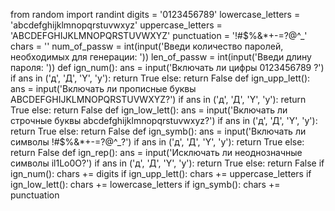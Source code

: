 from random import randint
digits = '0123456789'
lowercase_letters = 'abcdefghijklmnopqrstuvwxyz'
uppercase_letters = 'ABCDEFGHIJKLMNOPQRSTUVWXYZ' 
punctuation = '!#$%&*+-=?@^_'
chars = ''
num_of_passw = int(input('Введи количество паролей, необходимых для генерации: '))
len_of_passw = int(input('Введи длину пароля: '))
def ign_num():
  ans = input('Включать ли цифры 0123456789 ?')
  if ans in ('д', 'Д', 'Y', 'y'):
    return True 
  else:
    return False
def ign_upp_lett():
  ans = input('Включать ли прописные буквы ABCDEFGHIJKLMNOPQRSTUVWXYZ?')
  if ans in ('д', 'Д', 'Y', 'y'):
    return True 
  else:
    return False
def ign_low_lett():
  ans = input('Включать ли строчные буквы abcdefghijklmnopqrstuvwxyz?')
  if ans in ('д', 'Д', 'Y', 'y'):
    return True 
  else:
    return False
def ign_symb():
  ans = input('Включать ли символы !#$%&*+-=?@^_?')
  if ans in ('д', 'Д', 'Y', 'y'):
    return True 
  else:
    return False
def ign_rep():
  ans = input('Исключать ли неоднозначные символы il1Lo0O?')
  if ans in ('д', 'Д', 'Y', 'y'):
    return True 
  else:
    return False
if ign_num():
  chars += digits
if ign_upp_lett():
  chars += uppercase_letters
if ign_low_lett():
  chars += lowercase_letters
if ign_symb():
  chars += punctuation
